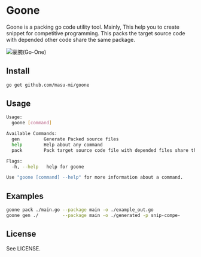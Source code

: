 # Goone

Goone is a packing go code utility tool.
Mainly, This help you to create snippet for competitive programming.
This packs the target source code with depended other code share the same package.

![豪腕(Go-One)](https://1.bp.blogspot.com/-E9fHMc86NSQ/V5jKfFeCY-I/AAAAAAAA81g/_rX1b5zSbkkSkR94dR2-cNK07lbJLxGcACLcB/s800/sports_doping_medal.png)


## Install

```sh
go get github.com/masu-mi/goone
```

## Usage

```sh
Usage:
  goone [command]

Available Commands:
  gen         Generate Packed source files
  help        Help about any command
  pack        Pack target source code file with depended files share the package name into single file

Flags:
  -h, --help   help for goone

Use "goone [command] --help" for more information about a command.
```

## Examples

```sh
goone pack ./main.go --package main -o ./example_out.go
goone gen ./         --package main -o ./generated -p snip-compe-
```


## License
See LICENSE.

